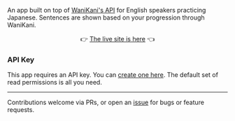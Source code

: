 An app built on top of [WaniKani's API](https://docs.api.wanikani.com/20170710/) for English speakers practicing Japanese.
Sentences are shown based on your progression through WaniKani.

<p align="center">👉&nbsp;<a href="https://michaelboyles.github.io/wk-context/">The live site is here<a>&nbsp;👈</p>

### API Key

This app requires an API key. You can [create one here](https://www.wanikani.com/settings/personal_access_tokens). The default
set of read permissions is all you need.

---

Contributions welcome via PRs, or open an [issue](https://github.com/michaelboyles/wk-context/issues) for bugs or feature requests.
